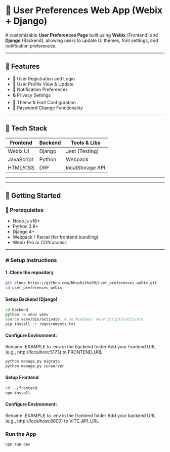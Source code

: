 # 🎨 User Preferences Web App (Webix + Django)

A customizable **User Preferences Page** built using **Webix** (Frontend) and **Django** (Backend), allowing users to update UI themes, font settings, and notification preferences.

---

## 📌 Features

- 🔐 User Registration and Login
- 👤 User Profile View & Update
- 🔔 Notification Preferences
- 🔒 Privacy Settings
- 🎨 Theme & Font Configuration
- 🔁 Password Change Functionality

---

## 🧰 Tech Stack

| Frontend       | Backend   | Tools & Libs       |
|----------------|-----------|--------------------|
| Webix UI       | Django    | Jest (Testing)     |
| JavaScript     | Python    | Webpack            |
| HTML/CSS       | DRF       | localStorage API   |

---


---

## 🚀 Getting Started

### 🔧 Prerequisites

- Node.js v16+
- Python 3.8+
- Django 4+
- Webpack / Parcel (for frontend bundling)
- Webix Pro or CDN access

---

### 🔥 Setup Instructions

#### 1. Clone the repository

```bash
git clone https://github.com/bhashitha99/user_preferences_webix.git
cd user_preferences_webix

```
#### Setup Backend (Django)

```bash
cd backend
python -m venv venv
source venv/bin/activate  # on Windows: venv\Scripts\activate
pip install -r requirements.txt
```
#### Configure Environment:

Rename .EXAMPLE to .env in the backend folder
Add your frontend URL (e.g., http://localhost:5173) to FRONTEND_URL
```bash
python manage.py migrate
python manage.py runserver
```
#### Setup Frontend
````bash
cd ../frontend
npm install
````
#### Configure Environment:
Rename .EXAMPLE to .env in the frontend folder
Add your backend URL (e.g., http://localhost:8000) to VITE_API_URL
### Run the App
```bash
npm run dev
```




